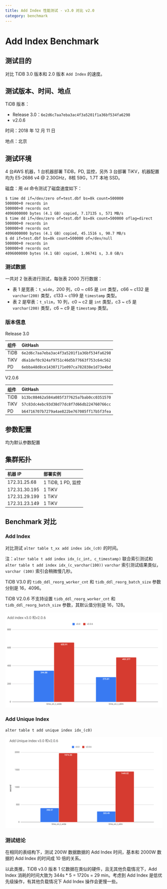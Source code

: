 ```yaml
---
title: Add Index 性能测试 - v3.0 对比 v2.0
category: benchmark
---
```


# Add Index Benchmark

## 测试目的

对比 TiDB 3.0 版本和 2.0 版本 `Add Index` 的速度。

## 测试版本、时间、地点

TiDB 版本：

- Release 3.0：`6e2d6c7aa7eba3ac4f3a5201f1a36bf534fa6298`
- v2.0.6

时间：2018 年 12 月 11 日

地点：北京

## 测试环境

4 台AWS 机器，1 台机器部署 TiDB，PD, 监控，另外 3 台部署 TiKV，机器配置均为 E5-2686 v4 @ 2.30GHz，8核 59G，1.7T 本地 SSD。

磁盘：用 `dd` 命令测试了磁盘速度如下：

```shell
$ time dd if=/dev/zero of=test.dbf bs=8k count=500000
500000+0 records in
500000+0 records out
4096000000 bytes (4.1 GB) copied, 7.17135 s, 571 MB/s
$ time dd if=/dev/zero of=test.dbf bs=8k count=500000 oflag=direct
500000+0 records in
500000+0 records out
4096000000 bytes (4.1 GB) copied, 45.1516 s, 90.7 MB/s
$ dd if=test.dbf bs=8k count=500000 of=/dev/null
500000+0 records in
500000+0 records out
4096000000 bytes (4.1 GB) copied, 1.06741 s, 3.8 GB/s
```

### 测试数据

一共对 2 张表进行测试，每张表 2000 万行数据：

- 表 1 是宽表：`t_wide`，200 列，c0 ~ c65 是 `int` 类型，c66 ~ c132 是 `varchar(200)` 类型，c133 ~ c199 是 `timestamp` 类型。
- 表 2 是窄表：`t_slim`，10 列，c0 ~ c2 是 `int` 类型，c3 ~ c5 是 `varchar(200)` 类型，c6 ~ c9 是 `timestamp` 类型。

### 版本信息

Release 3.0

| 组件  |                  GitHash                   |
| :--- | :---------------------------------------- |
| TiDB  | `6e2d6c7aa7eba3ac4f3a5201f1a36bf534fa6298` |
| TiKV  | `d6a1def0c924af9751c46d5b77663f753c64c562` |
|  PD   | `6ebba48d8ce14307171e097ca782838e1d73e4bd` |

V2.0.6

| 组件  |                  GitHash                   |
| :--- | :---------------------------------------- |
| TiDB  | `b13bc08462a584a085f377625a7bab0cc0351570` |
| TiKV  | `57c83dc4ebc93d38d77dc8f7d66db224760766cc` |
|  PD   | `b64716707b7279a4ae822be767085ff17b5f3fea` |

## 参数配置

均为默认参数配置

## 集群拓扑

| 机器 IP       | 部署实例                |
| :------------ | :---------------------- |
| 172.31.25.68  | 1 TiDB,  1 PD, 监控 |
| 172.31.30.195 | 1 TiKV                |
| 172.31.29.199 | 1 TiKV                |
| 172.31.23.149 | 1 TiKV                |

## Benchmark 对比

### Add Index

对比测试 `alter table t_xx add index idx_(c0)` 的时间。

注：`alter table t add index idx_(c_int, c_timestamp)` 联合索引测试和 `alter table t add index idx_(c_varchar(100))` `varchar` 索引测试结果类似，`varchar (100)` 索引会稍微慢几秒。

TiDB V3.0 的 `tidb_ddl_reorg_worker_cnt` 和 `tidb_ddl_reorg_batch_size` 参数分别是 16，4096。

TiDB V2.0.6 不支持设置 `tidb_ddl_reorg_worker_cnt` 和 `tidb_ddl_reorg_batch_size` 参数，其默认值分别是 16，128。

![add-index-best-practices-01](/media/add-index-best-practices-01.png)

### Add Unique Index

`alter table t add unique index idx_(c0)`

![add-index-best-practices-02](/media/add-index-best-practices-02.png)

### 测试结论

在相同的表结构下，测试 200W 数据数据的 Add Index 时间，基本和 2000W 数据的 Add Index 的时间成 10 倍的关系。

以此类推，TiDB v3.0 版本 1 亿数据在类似的硬件，且无其他负载情况下，Add Index 消耗的时间大致为 344s * 5 = 1720s = 29 min。考虑到 Add Index 是低优先级操作，有其他负载情况下 Add Index 操作会更慢一些。
